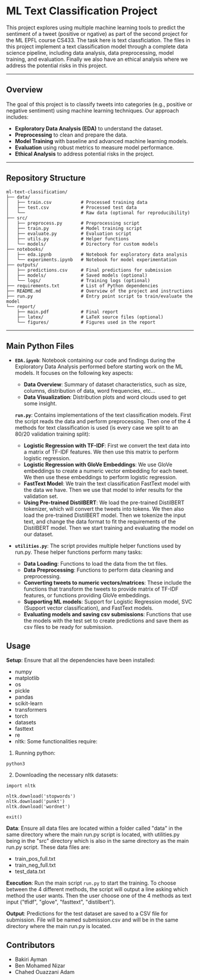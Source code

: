 # **ML Text Classification Project**

This project explores using multiple machine learning tools to predict the sentiment of a tweet (positive or ngative) as part of the second project for the ML EPFL course CS433. The task here is text classficiation. The files in this project implement a text classification model  through a complete data science pipeline, including data analysis, data preprocessing, model training, and evaluation. Finally we also have an ethical analysis where we address the potential risks in this project.


---

## **Overview**
The goal of this project is to classify tweets into categories (e.g., positive or negative sentiment) using machine learning techniques. Our approach includes:
- **Exploratory Data Analysis (EDA)** to understand the dataset.
- **Preprocessing** to clean and prepare the data.
- **Model Training** with baseline and advanced machine learning models.
- **Evaluation** using robust metrics to measure model performance.
- **Ethical Analysis** to address potential risks in the project.

---

## **Repository Structure**
```plaintext
ml-text-classification/
├── data/
│   ├── train.csv           # Processed training data
│   ├── test.csv            # Processed test data
│   └──                     # Raw data (optional for reproducibility)
├── src/
│   ├── preprocess.py       # Preprocessing script
│   ├── train.py            # Model training script
│   ├── evaluate.py         # Evaluation script
│   ├── utils.py            # Helper functions
│   └── models/             # Directory for custom models
├── notebooks/
│   ├── eda.ipynb           # Notebook for exploratory data analysis
│   └── experiments.ipynb   # Notebook for model experimentation
├── outputs/
│   ├── predictions.csv     # Final predictions for submission
│   ├── models/             # Saved models (optional)
│   └── logs/               # Training logs (optional)
├── requirements.txt        # List of Python dependencies
├── README.md               # Overview of the project and instructions
├── run.py                  # Entry point script to train/evaluate the model
└── report/
    ├── main.pdf            # Final report
    ├── latex/              # LaTeX source files (optional)
    └── figures/            # Figures used in the report
```

---

## **Main Python Files**

- **`EDA.ipynb`**: Notebook containing our code and findings during the Exploratory Data Analysis performed before starting work on the ML models. It focuses on the following key aspects:
  - **Data Overview**: Summary of dataset characteristics, such as size, columns, distribution of data, word frequencies, etc...
  - **Data Visualization**: Distribution plots and word clouds used to get some insight.
 
  **`run.py`**: Contains implementations of the text classification models. First the script reads the data and perform preprocessing. Then one of the 4 methods for text classification is used (is every case we split to an 80/20 validation training split):
  - **Logistic Regression with TF-IDF**: First we convert the text data into a matrix of TF-IDF features. We then use this matrix to perform logistic regression.
  - **Logistic Regression with GloVe Embeddings**: We use GloVe embeddings to create a numeric vector embedding for each tweet. We then use these embeddings to perform logistic regression.
  - **FastText Model**: We train the text classification FastText model with the data we have. Then we use that model to infer results for the validation set.
  - **Using Pre-trained DistilBERT**: We load the pre-trained DistilBERT tokenizer, which will convert the tweets into tokens. We then also load the pre-trained DistilBERT model. Then we tokenize the input text, and change the data format to fit the requirements of the DistilBERT model. Then we start training and evaluating the model on our dataset.

- **`utilities.py`**: The script provides multiple helper functions used by run.py. These helper functions perform many tasks:
  - **Data Loading**: Functions to load the data from the txt files.
  - **Data Preprocessing**: Functions to perform data cleaning and preprocessing.
  - **Converting tweets to numeric vectors/matrices**: These include the functions that transform the tweets to provide matrix of TF-IDF features, or functions providing GloVe embeddings.
  - **Supporting ML models**: Support for Logistic Regression model, SVC (Support vector classification), and FastText models.
  - **Evaluating models and saving csv submissions**: Functions that use the models with the test set to create predictions and save them as csv files to be ready for submission.
  
## **Usage**

**Setup**: Ensure that all the dependencies have been installed:
  * numpy
  * matplotlib
  * os
  * pickle
  * pandas
  * scikit-learn
  * transformers
  * torch
  * datasets
  * fasttext
  * re
  * nltk: Some functionalities require:
1. Running python:
```plaintext
python3
```
2. Downloading the necessary nltk datasets:
```plaintext
import nltk

nltk.download('stopwords')
nltk.download('punkt')
nltk.download('wordnet')

exit()
```

**Data**: Ensure all data files are located within a folder called "data" in the same directory where the main run.py script is located, with utilities.py being in the "src" directory which is also in the same directory as the main run.py script. These data files are:
  * train_pos_full.txt 
  * train_neg_full.txt
  * test_data.txt

**Execution**: Run the main script `run.py` to start the training. To choose between the 4 different methods, the script will output a line asking which method the user wants. Then the user choose one of the 4 methods as text input ("tfidf", "glove", "fasttext", "distilbert").

**Output**: Predictions for the test dataset are saved to a CSV file for submission. File will be named submission.csv and will be in the same directory where the main run.py is located.

## **Contributors**

- Bakiri Ayman
- Ben Mohamed Nizar
- Chahed Ouazzani Adam

    
    
    
    
    
    
    
    
    
    
    
    
    
